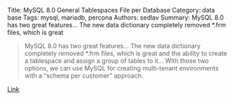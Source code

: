 Title: MySQL 8.0 General Tablespaces File per Database
Category: data base
Tags: mysql, mariadb, percona
Authors: sedlav
Summary: MySQL 8.0 has two great features... The new data dictionary completely removed *.frm files, which is great 

> MySQL 8.0 has two great features... The new data dictionary completely removed *.frm files, which is great and the ability to create a tablespace and assign a group of tables to it... With those two options, we can use MySQL for creating multi-tenant environments with a “schema per customer” approach.

[Link](https://www.percona.com/blog/2016/10/03/mysql-8-0-general-tablespaces-file-per-database-no-frm-files/)

